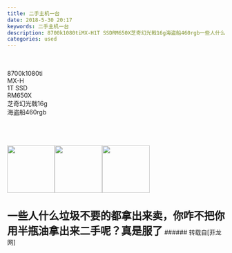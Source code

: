```yaml
---
title: 二手主机一台
date: 2018-5-30 20:17
keywords: 二手主机一台
description: 8700k1080tiMX-H1T SSDRM650X芝奇幻光戟16g海盗船460rgb一些人什么垃圾不要的都拿出来卖，你咋不把你用半瓶油拿出来二手呢？真是服了
categories: used
---
```

<td class="t_f" id="postmessage_1377051">

<br/>
<br/>
8700k1080ti<br/>
MX-H<br/>
1T SSD<br/>
RM650X<br/>
芝奇幻光戟16g<br/>
海盗船460rgb<br/>
<br/>
<br/>
<br/>
<br/>
<img alt="" border="0" class="zoom" data-cf-modified-59419f8e6428554064ab6e92-="" file="http://www.flw.ph/forum.php?mod=image&amp;aid=844535&amp;size=300x300&amp;key=a068aeefb5da71ab&amp;nocache=yes&amp;type=fixnone" id="aimg_t8DA0" onclick="" onmouseover="" src="http://www.flw.ph/forum.php?mod=image&amp;aid=844535&amp;size=300x300&amp;key=a068aeefb5da71ab&amp;nocache=yes&amp;type=fixnone" width="110"/><img alt="" border="0" class="zoom" data-cf-modified-59419f8e6428554064ab6e92-="" file="http://www.flw.ph/forum.php?mod=image&amp;aid=844536&amp;size=300x300&amp;key=c00f882a567b16b3&amp;nocache=yes&amp;type=fixnone" id="aimg_L7v2E" onclick="" onmouseover="" src="http://www.flw.ph/forum.php?mod=image&amp;aid=844536&amp;size=300x300&amp;key=c00f882a567b16b3&amp;nocache=yes&amp;type=fixnone" width="110"/><img alt="" border="0" class="zoom" data-cf-modified-59419f8e6428554064ab6e92-="" file="http://www.flw.ph/forum.php?mod=image&amp;aid=844537&amp;size=300x300&amp;key=f6025fe47f2a5707&amp;nocache=yes&amp;type=fixnone" id="aimg_Cl0rr" onclick="" onmouseover="" src="http://www.flw.ph/forum.php?mod=image&amp;aid=844537&amp;size=300x300&amp;key=f6025fe47f2a5707&amp;nocache=yes&amp;type=fixnone" width="110"/><br/>
<br/>
<br/>
<strong><font size="5">一些人什么垃圾不要的都拿出来卖，你咋不把你用半瓶油拿出来二手呢？真是服了</font></strong></td>
###### 转载自[菲龙网]